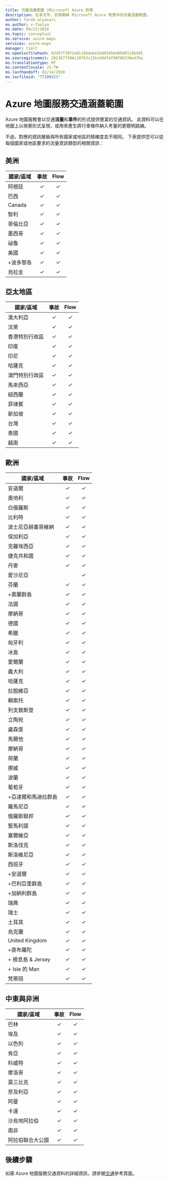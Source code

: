 ```yaml
---
title: 流量涵蓋範圍 |Microsoft Azure 對應
description: 在本文中，您將瞭解 Microsoft Azure 對應中的流量涵蓋範圍。
author: farah-alyasari
ms.author: v-faalya
ms.date: 09/22/2018
ms.topic: conceptual
ms.service: azure-maps
services: azure-maps
manager: timlt
ms.openlocfilehash: 02d57f39f2a911864ebe16d05456409d0119b495
ms.sourcegitcommit: 2823677304c10763c21bcb047df90f86339e476a
ms.translationtype: MT
ms.contentlocale: zh-TW
ms.lasthandoff: 02/14/2020
ms.locfileid: "77209523"
---
```

# <a name="azure-maps-traffic-coverage"></a>Azure 地圖服務交通涵蓋範圍

Azure 地圖服務會以交通**流量**和**事件**的形式提供豐富的交通資訊。 此資料可以在地圖上以視覺形式呈現，或用來產生將行車條件納入考量的更聰明路線。

不過，對應的資訊層級與所有國家或地區的精確度並不相同。 下表提供您可以從每個國家或地區要求的流量資訊類型的相關資訊： 

## <a name="americas"></a>美洲

|國家/區域  |事故  |Flow  |
|---------|:---------:|:---------:|
|阿根廷      |✓         |✓         |
|巴西     |✓         |✓         |
|Canada     |✓         |✓         |
|智利     |✓         |✓         |
|哥倫比亞      |✓         |✓         |
|墨西哥     |✓         |✓         |
|祕魯       |✓         |✓         | 
|美國     |✓         |✓        |
|+波多黎各     |✓         |✓         |
|烏拉圭 |✓         |✓         |


## <a name="asia-pacific"></a>亞太地區

|國家/區域   |事故  |Flow  |
|---------|:---------:|:---------:|
|澳大利亞     |✓         |✓        |
|汶萊   |✓         |✓        |
|香港特別行政區     |✓         |✓         |
|印度   |✓         |✓         |
|印尼     |✓         |✓         |
|哈薩克    |✓         |✓         |
|澳門特別行政區     |✓         |✓         |
|馬來西亞     |✓         |✓         |
|紐西蘭     |✓         |✓         |
|菲律賓  |✓         |✓         |
|新加坡     |✓         |✓         |
|台灣     |✓         |✓        |
|泰國     |✓         |✓        |
|越南   |✓         |✓         |


## <a name="europe"></a>歐洲

|國家/區域   |事故  |Flow  |
|---------|:---------:|:---------:|
|安道爾   |✓         |✓         |
|奧地利     |✓         |✓         |
|白俄羅斯    |✓         |✓         |
|比利時     |✓         |✓         |
|波士尼亞赫塞哥維納    |✓         |✓         |
|保加利亞     |✓         |✓         |
|克羅埃西亞     |✓         |✓         |
|捷克共和國     |✓         |✓         |
|丹麥     |✓         |✓         |
|愛沙尼亞     |         | ✓        |
|芬蘭     |✓         |✓         |
|+奧蘭群島      |✓         |✓         |
|法國     |✓         |✓         |
|摩納哥     |✓         |✓         |
|德國     |✓         |✓         |
|希臘     |✓         |✓         |
|匈牙利     |✓         |✓         |
|冰島     |✓         |✓         |
|愛爾蘭     |✓         |✓         |
|義大利     |✓         |✓        |
|哈薩克    |✓         |✓        |
|拉脫維亞     |✓         |✓         |
|賴索托     |✓         |✓         |
|列支敦斯登      |✓         |✓         |
|立陶宛     |✓         |✓         |
|盧森堡     |✓         |✓         |
|馬爾他     |✓         |✓         |
|摩納哥   |✓         |✓         |
|荷蘭     |✓         |✓         |
|挪威     |✓         |✓         |
|波蘭     |✓         |✓         |
|葡萄牙     |✓         |✓         |
|+亞速爾和馬迪拉群島     |✓         |✓         |
|羅馬尼亞     |✓         |✓         |
|俄羅斯聯邦     |✓         |✓         |
|聖馬利諾    |✓         |✓         |
|塞爾維亞   |✓         |✓         |
|斯洛伐克     |✓         |✓         |
|斯洛維尼亞     |✓         |✓         |
|西班牙     |✓         |✓         |
|+安道爾     |✓         |✓         |
|+巴利亞里群島     |✓         |✓         |
|+加納利群島     |✓         |✓         |
|瑞典     |✓         |✓         |
|瑞士     |✓         |✓        |
|土耳其     |✓         |✓         |
|烏克蘭     |✓         |✓         |
|United Kingdom     |✓         |✓         |
|+直布羅陀     |✓         |✓         |
|\+ 根息島 & Jersey     |✓         |✓         |
|\+ Isle 的 Man     |✓         |✓         |
|梵蒂岡   |✓         |✓         |


## <a name="middle-east-and-africa"></a>中東與非洲

|國家/區域 |事故  |Flow  |
|---------|:---------:|:---------:|
|巴林     |✓         |✓         |
|埃及     |✓         |✓         |
|以色列     |✓         |✓         |
|肯亞     |✓         |✓         |
|科威特     |✓         |✓         |
|摩洛哥     |✓         |✓         |
|莫三比克  |✓         |✓         |
|奈及利亞   |✓        |✓        |
|阿曼     |✓         |✓         |
|卡達     |✓         |✓         |
|沙烏地阿拉伯     |✓         |✓         |
|南非     |✓         |✓         |
|阿拉伯聯合大公國  |✓         |✓         |

## <a name="next-steps"></a>後續步驟

如需 Azure 地圖服務交通資料的詳細資訊，請參閱[交通](https://docs.microsoft.com/rest/api/maps/traffic)參考頁面。
